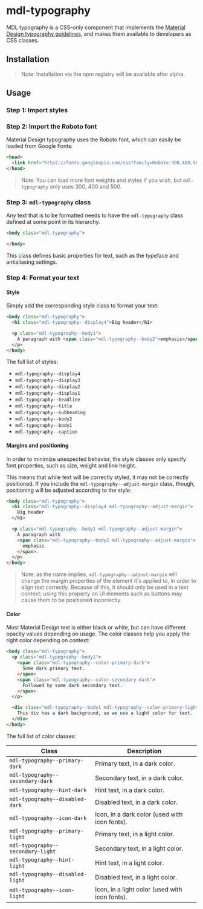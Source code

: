 # mdl-typography

MDL typography is a CSS-only component that implements the
[Material Design typography guidelines](https://material.google.com/style/typography.html), and makes them available to
developers as CSS classes.

## Installation

> Note: Installation via the npm registry will be available after alpha.


## Usage

### Step 1: Import styles

<!-- TODO(sgomes): Write this section once it becomes clear how component CSS will be imported in end user code. -->

### Step 2: Import the Roboto font

Material Design typography uses the Roboto font, which can easily be loaded from Google Fonts:

```html
<head>
  <link href="https://fonts.googleapis.com/css?family=Roboto:300,400,500" rel="stylesheet">
</head>
```

> Note: You can load more font weights and styles if you wish, but `mdl-typography` only uses 300, 400 and 500.

### Step 3: `mdl-typography` class

Any text that is to be formatted needs to have the `mdl-typography` class defined at some point in its hierarchy.

```html
<body class="mdl-typography">

</body>

```

This class defines basic properties for text, such as the typeface and antialiasing settings.

### Step 4: Format your text

#### Style

Simply add the corresponding style class to format your text:

```html
<body class="mdl-typography">
  <h1 class="mdl-typography--display4">Big header</h1>

  <p class="mdl-typography--body1">
    A paragraph with <span class="mdl-typography--body2">emphasis</span>.
  </p>
</body>
```

The full list of styles:

- `mdl-typography--display4`
- `mdl-typography--display3`
- `mdl-typography--display2`
- `mdl-typography--display1`
- `mdl-typography--headline`
- `mdl-typography--title`
- `mdl-typography--subheading`
- `mdl-typography--body2`
- `mdl-typography--body1`
- `mdl-typography--caption`

#### Margins and positioning

In order to minimize unexpected behavior, the style classes only specify font properties, such as size, weight and line
height.

This means that while text will be correctly styled, it may not be correctly positioned. If you include the
`mdl-typography--adjust-margin` class, though, positioning will be adjusted according to the style:

```html
<body class="mdl-typography">
  <h1 class="mdl-typography--display4 mdl-typography--adjust-margin">
    Big header
  </h1>

  <p class="mdl-typography--body1 mdl-typography--adjust-margin">
    A paragraph with
    <span class="mdl-typography--body2 mdl-typography--adjust-margin">
      emphasis
    </span>.
  </p>
</body>
```

> Note: as the name implies, `mdl-typography--adjust-margin` will change the margin properties of the element it's
applied to, in order to align text correctly. Because of this, it should only be used in a text context; using this
property on UI elements such as buttons may cause them to be positioned incorrectly.

#### Color

Most Material Design text is either black or white, but can have different opacity values depending on usage. The color
classes help you apply the right color depending on context:

```html
<body class="mdl-typography">
  <p class="mdl-typography--body1">
    <span class="mdl-typography--color-primary-dark">
      Some dark primary text.
    </span>
    <span class="mdl-typography--color-secondary-dark">
      Followed by some dark secondary text.
    </span>
  </p>

  <div class="mdl-typography--body1 mdl-typography--color-primary-light">
    This div has a dark background, so we use a light color for text.
  </div>
</body>
```

The full list of color classes:

| Class                             | Description                                    |
| --------------------------------- | ---------------------------------------------- |
| `mdl-typography--primary-dark`    | Primary text, in a dark color.                 |
| `mdl-typography--secondary-dark`  | Secondary text, in a dark color.               |
| `mdl-typography--hint-dark`       | Hint text, in a dark color.                    |
| `mdl-typography--disabled-dark`   | Disabled text, in a dark color.                |
| `mdl-typography--icon-dark`       | Icon, in a dark color (used with icon fonts).  |
| `mdl-typography--primary-light`   | Primary text, in a light color.                |
| `mdl-typography--secondary-light` | Secondary text, in a light color.              |
| `mdl-typography--hint-light`      | Hint text, in a light color.                   |
| `mdl-typography--disabled-light`  | Disabled text, in a light color.               |
| `mdl-typography--icon-light`      | Icon, in a light color (used with icon fonts). |

